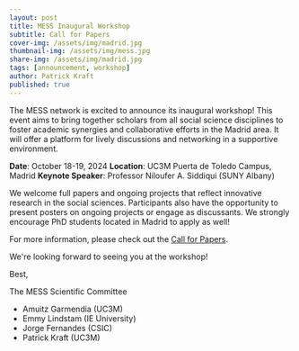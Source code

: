 ```yaml
---
layout: post
title: MESS Inaugural Workshop
subtitle: Call for Papers
cover-img: /assets/img/madrid.jpg
thumbnail-img: /assets/img/mess.jpg
share-img: /assets/img/madrid.jpg
tags: [announcement, workshop]
author: Patrick Kraft
published: true
---
```


The MESS network is excited to announce its inaugural workshop! This event aims to bring together scholars from all social science disciplines to foster academic synergies and collaborative efforts in the Madrid area. It will offer a platform for lively discussions and networking in a supportive environment.

**Date**: October 18-19, 2024
**Location**: UC3M Puerta de Toledo Campus, Madrid
**Keynote Speaker**: Professor Niloufer A. Siddiqui (SUNY Albany)

We welcome full papers and ongoing projects that reflect innovative research in the social sciences. Participants also have the opportunity to present posters on ongoing projects or engage as discussants. We strongly encourage PhD students located in Madrid to apply as well!

For more information, please check out the [Call for Papers](/assets/img/MESS_Call-for-Papers.pdf).

We're looking forward to seeing you at the workshop!

Best,

The MESS Scientific Committee

- Amuitz Garmendia (UC3M)
- Emmy Lindstam (IE University)
- Jorge Fernandes (CSIC)
- Patrick Kraft (UC3M)
